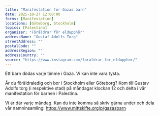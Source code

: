 ```yaml
---
title: "Manifestation för Gazas barn"
date: 2025-10-27 12:00:00
forms: [Manifestation]
locations: [Göteborg, Stockholm] 
topics: [Palestina]
organizer: "Föräldrar för eldupphör"
addressName: "Gustaf Adolfs Torg"
streetAddress: ""
postalCode: ""
addressRegion: ""
addressCountry: ""
source: "https://www.instagram.com/foraldrar_for_eldupphor/"
---
```

Ett barn dödas varje timme i Gaza. Vi kan inte vara tysta.

Är du föräldraledig och bor i Stockholm eller Göteborg? Kom till Gustav Adolfs torg (i respektive stad) på måndagar klockan 12 och delta i vår manifestation för barnen i Palestina.


Vi är där varje måndag. Kan du inte komma så skriv gärna under och dela vår namninsamling: https://www.mittskifte.org/p/gazasbarn
